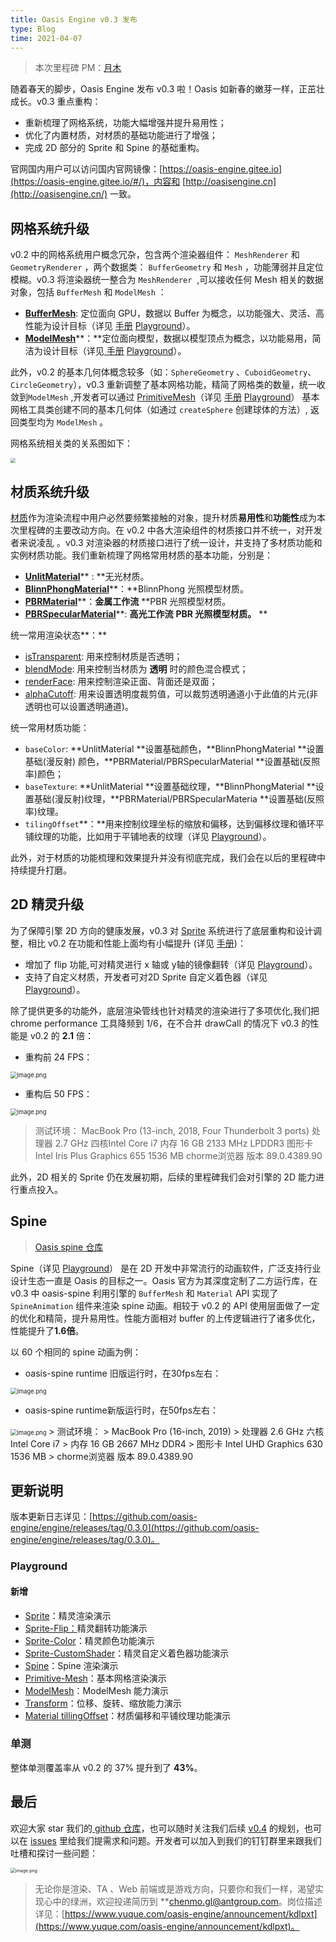 ```yaml
---
title: Oasis Engine v0.3 发布
type: Blog
time: 2021-04-07
---
```


> 本次里程碑 PM：[月木](https://github.com/gz65555)

随着春天的脚步，Oasis Engine 发布 v0.3 啦！Oasis 如新春的嫩芽一样，正茁壮成长。v0.3 重点重构：

- 重新梳理了网格系统，功能大幅增强并提升易用性；
- 优化了内置材质，对材质的基础功能进行了增强；
- 完成 2D 部分的 Sprite 和 Spine 的基础重构。



官网国内用户可以访问国内官网镜像：[https://oasis-engine.gitee.io](https://oasis-engine.gitee.io/#/)，内容和 [http://oasisengine.cn](http://oasisengine.cn/) 一致。


## 网格系统升级
v0.2 中的网格系统用户概念冗杂，包含两个渲染器组件： `MeshRenderer` 和 `GeometryRenderer` ，两个数据类： `BufferGeometry` 和 `Mesh` ，功能薄弱并且定位模糊。v0.3 将渲染器统一整合为 `MeshRenderer`  ,可以接收任何 Mesh 相关的数据对象，包括 `BufferMesh` 和 `ModelMesh` ：


- [**BufferMesh**](https://oasis-engine.gitee.io/0.3/api/classes/core.buffermesh.html): 定位面向 GPU，数据以 Buffer 为概念，以功能强大、灵活、高性能为设计目标（详见 [手册](https://oasis-engine.gitee.io/#/0.3/manual/zh-cn/component/buffer-mesh) [Playground](https://oasis-engine.gitee.io/0.3/playground/#/buffer-mesh)）。
- [**ModelMesh**](https://oasis-engine.gitee.io/0.3/api/classes/core.modelmesh.html)**：**定位面向模型，数据以模型顶点为概念，以功能易用，简洁为设计目标（详见[ 手册](https://oasis-engine.gitee.io/#/0.3/manual/zh-cn/component/model-mesh) [Playground](https://oasis-engine.gitee.io/0.3/playground/#/model-mesh)）。 



此外，v0.2 的基本几何体概念较多（如：`SphereGeometry` 、`CuboidGeometry`、`CircleGeometry`），v0.3 重新调整了基本网格功能，精简了网格类的数量，统一收敛到`ModelMesh` ,开发者可以通过 [PrimitiveMesh](https://oasis-engine.gitee.io/0.3/api/classes/core.primitivemesh.html)（详见 [手册](https://oasis-engine.gitee.io/#/0.3/manual/zh-cn/component/basic-geometry) [Playground](https://oasis-engine.gitee.io/0.3/playground/#/primitive-mesh)） 基本网格工具类创建不同的基本几何体（如通过 `createSphere` 创建球体的方法）, 返回类型均为 `ModelMesh` 。

网格系统相关类的关系图如下：

<img src="https://gw.alipayobjects.com/zos/OasisHub/bf3abb03-55af-49da-b59b-a13793cece3f/1617767049626-8fb62d85-9e40-4315-ae84-dcdaf5abf7a6-20210514143744280.jpeg" style="zoom:50%;" />



## 材质系统升级
[材质](https://oasis-engine.gitee.io/#/0.3/manual/zh-cn/resource/material)作为渲染流程中用户必然要频繁接触的对象，提升材质**易用性**和**功能性**成为本次里程碑的主要改动方向。在 v0.2 中各大渲染组件的材质接口并不统一，对开发者来说凌乱 。v0.3 对渲染器的材质接口进行了统一设计，并支持了多材质功能和实例材质功能。我们重新梳理了网格常用材质的基本功能，分别是：


- [**UnlitMaterial**](https://oasis-engine.gitee.io/0.3/api/classes/core.unlitmaterial.html)** : **无光材质。
- [**BlinnPhongMaterial**](https://oasis-engine.gitee.io/0.3/api/classes/core.blinnphongmaterial.html)**：**BlinnPhong 光照模型材质。
- [**PBRMaterial**](https://oasis-engine.gitee.io/0.3/api/classes/core.pbrmaterial.html)**：**金属工作流** **PBR 光照模型材质。
- [**PBRSpecularMaterial**](https://oasis-engine.gitee.io/0.3/api/classes/core.pbrspecularmaterial.html)**: **高光工作流** **PBR 光照模型材质。** **



统一常用渲染状态**：**

- [isTransparent](https://oasis-engine.gitee.io/0.3/api/classes/core.basematerial.html#istransparent): 用来控制材质是否透明；
- [blendMode](https://oasis-engine.gitee.io/0.3/api/classes/core.basematerial.html#blendmode): 用来控制当材质为 **透明** 时的颜色混合模式；
- [renderFace](https://oasis-engine.gitee.io/0.3/api/classes/core.basematerial.html#renderface): 用来控制渲染正面、背面还是双面；
- [alphaCutoff](https://oasis-engine.gitee.io/0.3/api/classes/core.basematerial.html#alphacutoff): 用来设置透明度裁剪值，可以裁剪透明通道小于此值的片元(非透明也可以设置透明通道)。



统一常用材质功能：

- `baseColor`: **UnlitMaterial **设置基础颜色，**BlinnPhongMaterial **设置基础(漫反射) 颜色，**PBRMaterial/PBRSpecularMaterial **设置基础(反照率)颜色；
- `baseTexture`: **UnlitMaterial **设置基础纹理，**BlinnPhongMaterial **设置基础(漫反射)纹理，**PBRMaterial/PBRSpecularMateria **设置基础(反照率)纹理。
- `tilingOffset`**：**用来控制纹理坐标的缩放和偏移，达到偏移纹理和循环平铺纹理的功能，比如用于平铺地表的纹理（详见 [Playground](https://oasis-engine.gitee.io/0.3/playground/#/material-tilingoffset)）。



此外，对于材质的功能梳理和效果提升并没有彻底完成，我们会在以后的里程碑中持续提升打磨。




## 2D 精灵升级
为了保障引擎 2D 方向的健康发展，v0.3 对 [Sprite](https://oasis-engine.gitee.io/0.3/api/classes/core.spriterenderer.html) 系统进行了底层重构和设计调整，相比 v0.2 在功能和性能上面均有小幅提升 (详见 [手册](https://oasis-engine.gitee.io/#/0.3/manual/zh-cn/component/sprite-renderer))：

- 增加了 flip 功能,可对精灵进行 x 轴或 y轴的镜像翻转（详见 [Playground](https://oasis-engine.gitee.io/0.3/playground/#/sprite-flip)）。
- 支持了自定义材质，开发者可对2D Sprite 自定义着色器（详见 [Playground](https://oasis-engine.gitee.io/0.3/playground/#/sprite-material)）。



除了提供更多的功能外，底层渲染管线也针对精灵的渲染进行了多项优化,我们把 chrome performance 工具降频到 1/6，在不合并 drawCall 的情况下 v0.3 的性能是 v0.2 的 **2.1** 倍：


- 重构前 24 FPS：

<img src="https://gw.alipayobjects.com/zos/OasisHub/b0c5560f-2c20-4e68-add4-8608ad10536e/1617724619507-05040f76-787a-4a59-9cec-b17a537fee80.png" alt="image.png" style="zoom:67%;" />

- 重构后 50 FPS：					       			

<img src="https://gw.alipayobjects.com/zos/OasisHub/21d8615f-613d-42dc-a1b5-d98bc13ecdae/1617724630129-38f135c2-d5b2-4bfc-a4de-ad53ade05dc5.png" alt="image.png" style="zoom:67%;" />

> 测试环境：
> MacBook Pro (13-inch, 2018, Four Thunderbolt 3 ports)
> 处理器 2.7 GHz 四核Intel Core i7
> 内存 16 GB 2133 MHz LPDDR3
> 图形卡 Intel Iris Plus Graphics 655 1536 MB
> chorme浏览器 版本 89.0.4389.90



此外，2D 相关的 Sprite 仍在发展初期，后续的里程碑我们会对引擎的 2D 能力进行重点投入。




## Spine 
> [Oasis spine 仓库](https://github.com/oasis-engine/engine-spine)

Spine（详见 [Playground](https://oasis-engine.gitee.io/0.3/playground/#/spine-animation)） 是在 2D 开发中非常流行的动画软件，广泛支持行业设计生态一直是 Oasis 的目标之一。Oasis 官方为其深度定制了二方运行库，在 v0.3 中 oasis-spine 利用引擎的 `BufferMesh` 和 `Material` API 实现了 `SpineAnimation` 组件来渲染 spine 动画。相较于 v0.2 的 API 使用层面做了一定的优化和精简，提升易用性。性能方面相对 buffer 的上传逻辑进行了诸多优化，性能提升了**1.6倍**。


以 60 个相同的 spine 动画为例：

- oasis-spine runtime 旧版运行时，在30fps左右：

<img src="https://gw.alipayobjects.com/zos/OasisHub/9b35a046-ab8c-4522-a934-cc54a707c5ef/1617724655913-cfa37bf7-8b15-4252-baa0-e1bf3ff678cd.png" alt="image.png" style="zoom:67%;" />

- oasis-spine runtime新版运行时，在50fps左右：

<img src="https://gw.alipayobjects.com/zos/OasisHub/16763645-fba6-4c5a-9347-4c6941432493/1617724665186-77097584-1322-45b8-8799-f74bec0a8adc.png" alt="image.png" style="zoom:67%;" />
> 测试环境：
> MacBook Pro (16-inch, 2019)
> 处理器 2.6 GHz 六核Intel Core i7
> 内存 16 GB 2667 MHz DDR4
> 图形卡 Intel UHD Graphics 630 1536 MB
> chorme浏览器 版本 89.0.4389.90



## 更新说明
版本更新日志详见：[https://github.com/oasis-engine/engine/releases/tag/0.3.0](https://github.com/oasis-engine/engine/releases/tag/0.3.0)。
### Playground
#### 新增

- [Sprite](https://oasis-engine.gitee.io/0.3/playground/#/sprite-renderer)：精灵渲染演示 
- [Sprite-Flip：](https://oasis-engine.gitee.io/0.3/playground/#/sprite-flip)精灵翻转功能演示 
- [Sprite-Color](https://oasis-engine.gitee.io/0.3/playground/#/sprite-color)：精灵颜色功能演示 
- [Sprite-CustomShader](https://oasis-engine.gitee.io/0.3/playground/#/sprite-material)：精灵自定义着色器功能演示 
- [Spine](https://oasis-engine.gitee.io/0.3/playground/#/spine-animation)：Spine 渲染演示
- [Primitive-Mesh](https://oasis-engine.gitee.io/0.3/playground/#/primitive-mesh)：基本网格渲染演示 
- [ModelMesh](https://oasis-engine.gitee.io/0.3/playground/#/model-mesh)：ModelMesh 能力演示
- [Transform](https://oasis-engine.gitee.io/0.3/playground/#/transform-x)：位移、旋转、缩放能力演示
- [Material tillingOffset](https://oasis-engine.gitee.io/0.3/playground/#/material-tilingoffset)：材质偏移和平铺纹理功能演示



### 单测
整体单测覆盖率从 v0.2 的 37% 提升到了 **43%**。


## 最后
欢迎大家 star 我们的[ github 仓库](https://github.com/oasis-engine/engine)，也可以随时关注我们后续 [v0.4](https://github.com/oasis-engine/engine/milestone/2) 的规划，也可以在 [issues](https://github.com/oasis-engine/engine/issues) 里给我们提需求和问题。开发者可以加入到我们的钉钉群里来跟我们吐槽和探讨一些问题：

<img src="https://gw.alipayobjects.com/zos/OasisHub/93c083e2-4652-4d25-b34f-ecfbf4f7f5f3/1617724677921-ed21f27a-bbbb-4897-a771-6bd387d1a319.png" alt="image.png" style="zoom:50%;" />

> 无论你是渲染、TA 、Web 前端或是游戏方向，只要你和我们一样，渴望实现心中的绿洲，欢迎投递简历到 **[chenmo.gl@antgroup.com](mailto:chenmo.gl@antgroup.com)。岗位描述详见：[https://www.yuque.com/oasis-engine/announcement/kdlpxt](https://www.yuque.com/oasis-engine/announcement/kdlpxt)。









